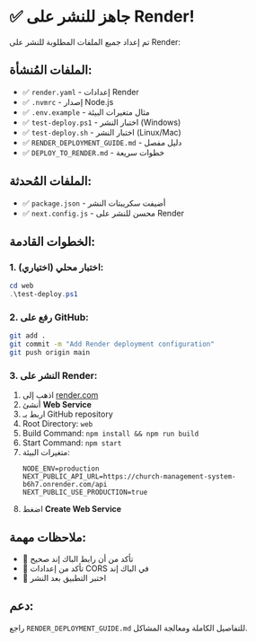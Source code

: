 # ✅ جاهز للنشر على Render!

تم إعداد جميع الملفات المطلوبة للنشر على Render:

## الملفات المُنشأة:
- ✅ `render.yaml` - إعدادات Render
- ✅ `.nvmrc` - إصدار Node.js
- ✅ `.env.example` - مثال متغيرات البيئة
- ✅ `test-deploy.ps1` - اختبار النشر (Windows)
- ✅ `test-deploy.sh` - اختبار النشر (Linux/Mac)
- ✅ `RENDER_DEPLOYMENT_GUIDE.md` - دليل مفصل
- ✅ `DEPLOY_TO_RENDER.md` - خطوات سريعة

## الملفات المُحدثة:
- ✅ `package.json` - أضيفت سكريبتات النشر
- ✅ `next.config.js` - محسن للنشر على Render

## الخطوات القادمة:

### 1. اختبار محلي (اختياري):
```powershell
cd web
.\test-deploy.ps1
```

### 2. رفع على GitHub:
```bash
git add .
git commit -m "Add Render deployment configuration"
git push origin main
```

### 3. النشر على Render:
1. اذهب إلى [render.com](https://render.com)
2. أنشئ **Web Service**
3. اربط بـ GitHub repository
4. Root Directory: `web`
5. Build Command: `npm install && npm run build`
6. Start Command: `npm start`
7. متغيرات البيئة:
   ```
   NODE_ENV=production
   NEXT_PUBLIC_API_URL=https://church-management-system-b6h7.onrender.com/api
   NEXT_PUBLIC_USE_PRODUCTION=true
   ```
8. اضغط **Create Web Service**

## ملاحظات مهمة:
- 🔗 تأكد من أن رابط الباك إند صحيح
- 🔧 تأكد من إعدادات CORS في الباك إند
- 📱 اختبر التطبيق بعد النشر

## دعم:
راجع `RENDER_DEPLOYMENT_GUIDE.md` للتفاصيل الكاملة ومعالجة المشاكل.
